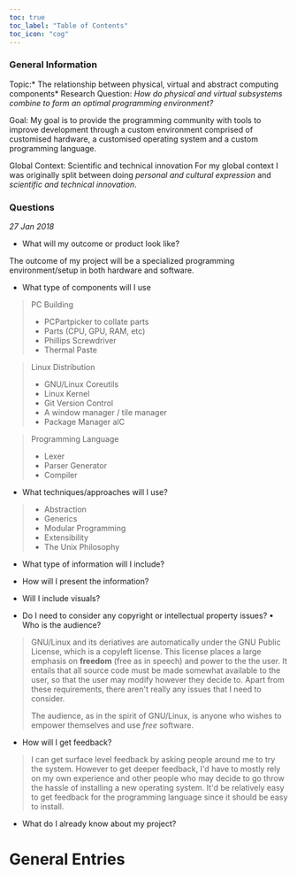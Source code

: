 ```yaml
---
toc: true
toc_label: "Table of Contents"
toc_icon: "cog"
---
```


### General Information

Topic:* The relationship between physical, virtual and abstract computing components*
Research Question: *How do physical and virtual subsystems combine to form an optimal programming environment?*

Goal: My goal is to provide the programming community with tools to improve development through a custom environment comprised of customised hardware, a customised operating system and a custom programming language.

Global Context: Scientific and technical innovation
For my global context I was originally split between doing *personal and cultural expression* and *scientific and technical innovation*. 


### Questions
*27 Jan 2018*

- What will my outcome or product look like?

The outcome of my project will be a specialized programming environment/setup in both hardware and software.

- What type of components will I use

> PC Building
> * PCPartpicker to collate parts
> * Parts (CPU, GPU, RAM, etc)
> * Phillips Screwdriver
> * Thermal Paste

> Linux Distribution 
> * GNU/Linux Coreutils
> * Linux Kernel
> * Git Version Control
> * A window manager / tile manager
> * Package Manager alC

> Programming Language 
> * Lexer
> * Parser Generator
> * Compiler

- What techniques/approaches will I use?

> * Abstraction 
> * Generics
> * Modular Programming
> * Extensibility
> * The Unix Philosophy

- What type of information will I include?

- How will I present the information?

- Will I include visuals?

- Do I need to consider any copyright or intellectual property issues? ▪ Who is the audience?

> GNU/Linux and its deriatives are automatically under the GNU Public License, which is a copyleft license. This license places a large emphasis on **freedom** (free as in speech) and power to the the user. It entails that all source code must be made somewhat available to the user, so that the user may modify however they decide to. Apart from these requirements, there aren't really any issues that I need to consider. 
> 
> The audience, as in the spirit of GNU/Linux, is anyone who wishes to empower themselves and use *free* software.

- How will I get feedback?

> I can get surface level feedback by asking people around me to try the system. However to get deeper feedback, I'd have to mostly rely on my own experience and other people who may decide to go throw the hassle of installing a new operating system. It'd be relatively easy to get feedback for the programming language since it should be easy to install.

- What do I already know about my project?



# General Entries
